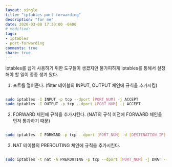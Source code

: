 ```yaml
---
layout: single
title: "iptables port forwarding"
description: "for me"
date: 2020-03-08 17:30:00 -0400
# modified: 
tags: 
- iptables
- port-forwarding
comments: true
share: true
---
```


iptables를 쉽게 사용하기 위한 도구들이 생겼지만
불가피하게 iptables를 통해서 설정해야 할 일이 종종 생겨 왔다.


1. 포트를 열어준다.
(filter 테이블의 INPUT, OUTPUT 체인에 규칙을 추가시킴)

```bash

sudo iptables -I INPUT -p tcp --dport [PORT_NUM] -j ACCEPT
sudo iptables -I OUTPUT -p tcp --dport [PORT_NUM] -j ACCEPT

```


2. FORWARD 체인에 규칙을 추가시킨다.
(NAT의 규칙 이전에 FORWARD 체인을 먼저 통과하기 때문)

```bash

sudo iptables -I FORWARD -p tcp --dport [PORT_NUM] -d [DESTINATION_IP] -j ACCEPT

```


3. NAT 테이블의 PREROUTING 체인에 규칙을 추가시킨다.

```bash

sudo iptables -t nat -A PREROUTING -p tcp --dport [PORT_NUM] -j DNAT --to [DESTINATION_IP:PORT]

```

